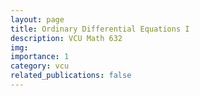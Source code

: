 ```yaml
---
layout: page
title: Ordinary Differential Equations I
description: VCU Math 632
img: 
importance: 1
category: vcu
related_publications: false
---
```



